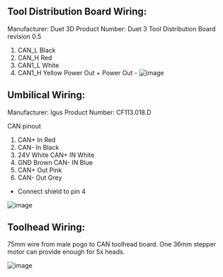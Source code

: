 
## Tool Distribution Board Wiring:
Manufacturer: Duet 3D
Product Number: Duet 3 Tool Distribution Board revision 0.5 
1. CAN_L Black 
2. CAN_H Red 
3. CAN1_L White
4. CAN1_H Yellow
Power Out +
Power Out - 
![image](https://user-images.githubusercontent.com/104525636/185455307-aa0ef24e-aa17-407a-a662-14d780cde505.png)



## Umbilical Wiring:
Manufacturer: Igus
Product Number: CF113.018.D

CAN pinout
1. CAN+ In Red
2. CAN- In Black
3. 24V White CAN+ IN White
4. GND Brown CAN- IN Blue
5. CAN+ Out Pink
6. CAN- Out Grey

* Connect shield to pin 4

![image](https://user-images.githubusercontent.com/104525636/185455522-88e10a0c-48d8-4ba6-9482-053f91a209b3.png)


## Toolhead Wiring:
75mm wire from male pogo to CAN toolhead board. 
One 36mm stepper motor can provide enough for 5x heads.


![image](https://user-images.githubusercontent.com/104525636/185957880-05cc142f-2e0d-4637-8527-7e5994776683.png)
